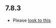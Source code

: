 ## 7.8.3

- Please [look to this]((https://dooboolab.github.io/flutter_sound/doc/book/CHANGELOG.html))
